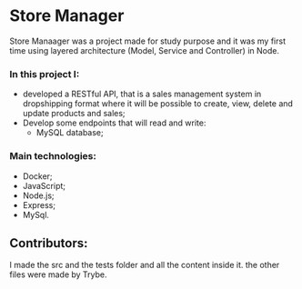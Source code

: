 # Store Manager
Store Manaager was a project made for study purpose and it was my first time using layered architecture (Model, Service and Controller) in Node.
### In this project I:
- developed a RESTful API, that is a sales management system in dropshipping
format where it will be possible to create, view, delete and update products and sales;
- Develop some endpoints that will read and write:
  - MySQL database;
  
### Main technologies:
- Docker;
- JavaScript;
- Node.js;
- Express;
- MySql.

## Contributors: 
I made the src and the tests folder and all the content inside it. the other files were made by Trybe.
